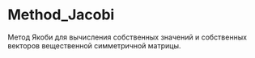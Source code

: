 # Method_Jacobi
Метод Якоби для вычисления собственных значений и собственных векторов вещественной симметричной матрицы. 
